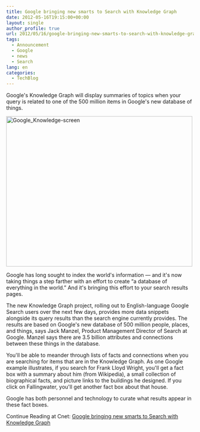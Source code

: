 ```yaml
---
title: Google bringing new smarts to Search with Knowledge Graph
date: 2012-05-16T19:15:00+00:00
layout: single
author_profile: true
url: 2012/05/16/google-bringing-new-smarts-to-search-with-knowledge-graph/
tags:
  - Announcement
  - Google
  - news
  - Search
lang: en
categories: 
  - TechBlog
---
```

Google's Knowledge Graph will display summaries of topics when your query is related to one of the 500 million items in Google's new database of things. 

[<img title="Google_Knowledge-screen" border="0" alt="Google_Knowledge-screen" src="http://lh6.ggpht.com/-9h59z2Wzuq0/T7P1rMMWawI/AAAAAAAAF_o/TKWyYnY5QB4/Google_Knowledge-screen_thumb%25255B1%25255D.png?imgmax=800" width="500" height="403" />](http://lh3.ggpht.com/-KHzgPfNrsOs/T7P1mtNJh7I/AAAAAAAAF_g/V5LWrbiICBk/s1600-h/Google_Knowledge-screen%25255B3%25255D.png) 

Google has long sought to index the world's information — and it's now taking things a step farther with an effort to create “a database of everything in the world.” And it's bringing this effort to your search results pages. 

The new Knowledge Graph project, rolling out to English-language Google Search users over the next few days, provides more data snippets alongside its query results than the search engine currently provides. The results are based on Google's new database of 500 million people, places, and things, says Jack Manzel, Product Management Director of Search at Google. Manzel says there are 3.5 billion attributes and connections between these things in the database. 

You'll be able to meander through lists of facts and connections when you are searching for items that are in the Knowledge Graph. As one Google example illustrates, if you search for Frank Lloyd Wright, you'll get a fact box with a summary about him (from Wikipedia), a small collection of biographical facts, and picture links to the buildings he designed. If you click on Fallingwater, you'll get another fact box about that house. 

Google has both personnel and technology to curate what results appear in these fact boxes. 

Continue Reading at Cnet: <a href="http://news.cnet.com/8301-1023_3-57435114-93/google-bringing-new-smarts-to-search-with-knowledge-graph/?ttag=fbw" target="_blank">Google bringing new smarts to Search with Knowledge Graph</a>